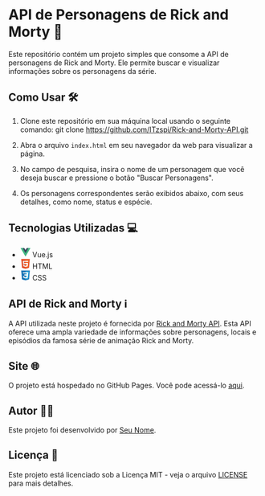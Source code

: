 # API de Personagens de Rick and Morty 🚀

Este repositório contém um projeto simples que consome a API de personagens de Rick and Morty. Ele permite buscar e visualizar informações sobre os personagens da série.

## Como Usar 🛠️

1. Clone este repositório em sua máquina local usando o seguinte comando:
git clone https://github.com/ITzspi/Rick-and-Morty-API.git

2. Abra o arquivo `index.html` em seu navegador da web para visualizar a página.

3. No campo de pesquisa, insira o nome de um personagem que você deseja buscar e pressione o botão "Buscar Personagens".

4. Os personagens correspondentes serão exibidos abaixo, com seus detalhes, como nome, status e espécie.

## Tecnologias Utilizadas 💻

- <img src="https://raw.githubusercontent.com/devicons/devicon/master/icons/vuejs/vuejs-original.svg" alt="Vue.js" width="20" height="20"/> Vue.js
- <img src="https://raw.githubusercontent.com/devicons/devicon/master/icons/html5/html5-original.svg" alt="HTML" width="20" height="20"/> HTML
- <img src="https://raw.githubusercontent.com/devicons/devicon/master/icons/css3/css3-original.svg" alt="CSS" width="20" height="20"/> CSS

## API de Rick and Morty ℹ️

A API utilizada neste projeto é fornecida por [Rick and Morty API](https://rickandmortyapi.com/). Esta API oferece uma ampla variedade de informações sobre personagens, locais e episódios da famosa série de animação Rick and Morty.

## Site 🌐

O projeto está hospedado no GitHub Pages. Você pode acessá-lo [aqui](https://itzspi.github.io/Rick-and-Morty-API/).

## Autor 🧑‍💻

Este projeto foi desenvolvido por [Seu Nome](https://github.com/ITzspi).

## Licença 📝

Este projeto está licenciado sob a Licença MIT - veja o arquivo [LICENSE](LICENSE) para mais detalhes.


